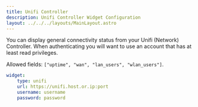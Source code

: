 ```yaml
---
title: Unifi Controller
description: Unifi Controller Widget Configuration
layout: ../../../layouts/MainLayout.astro
---
```


You can display general connectivity status from your Unifi (Network) Controller. When authenticating you will want to use an account that has at least read privileges.

Allowed fields: `["uptime", "wan", "lan_users", "wlan_users"]`.

```yaml
widget:
    type: unifi
    url: https://unifi.host.or.ip:port
    username: username
    password: password
```
